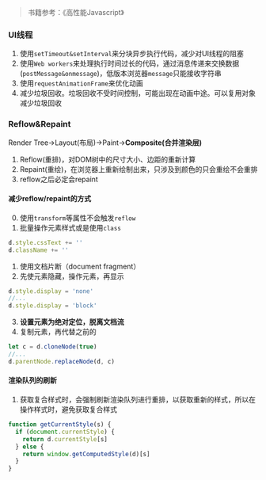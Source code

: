 > 书籍参考：《高性能Javascript》
### UI线程
1. 使用`setTimeout&setInterval`来分块异步执行代码，减少对UI线程的阻塞
2. 使用`Web workers`来处理执行时间过长的代码，通过消息传递来交换数据(`postMessage&onmessage`)，低版本浏览器`message`只能接收字符串
3. 使用`requestAnimationFrame`来优化动画
4. 减少垃圾回收。垃圾回收不受时间控制，可能出现在动画中途。可以复用对象减少垃圾回收


### **Reflow&Repaint**
Render Tree->Layout(布局)->Paint->**Composite(合并渲染层)**
1. Reflow(重排)，对DOM树中的尺寸大小、边距的重新计算
2. Repaint(重绘)，在浏览器上重新绘制出来，只涉及到颜色的只会重绘不会重排
3. reflow之后必定会repaint
#### 减少reflow/repaint的方式
0. 使用`transform`等属性不会触发`reflow`
1. 批量操作元素样式或是使用`class`
```js
d.style.cssText += ''
d.className += ''
```
1. 使用文档片断（document fragment）
2. 先使元素隐藏，操作元素，再显示
```js
d.style.display = 'none'
//...
d.style.display = 'block'
```
3. **设置元素为绝对定位，脱离文档流**
4. 复制元素，再代替之前的
```js
let c = d.cloneNode(true)
//...
d.parentNode.replaceNode(d, c)
```
#### 渲染队列的刷新
1. 获取复合样式时，会强制刷新渲染队列进行重排，以获取重新的样式，所以在操作样式时，避免获取复合样式
```js
function getCurrentStyle(s) {
  if (document.currentStyle) {
    return d.currentStyle[s]
  } else {
    return window.getComputedStyle(d)[s]
  }
}
```
